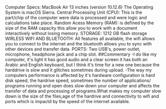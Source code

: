 Computer Specs: 
MacBook Air 13 inches (version 10.12.6)
The Operating System is macOS Sierra.
Central Processing Unit (CPU): This is the part/chip of the computer were data is processed and were logic and calculations take place.
Random Acess Memory (RAM): is defined by the size of the RAM capacity this allow you to work with a document interactively without losing memory.
STORAGE: 1212 GB flash storage 
WIRLESS WIFI AND BLUETOOTH: All features all available, the wifi allows you to connect to the internet and the bluetooth allows you to sync with other devices and transfer data.
PORTS: Two USB's, power outlet, microphone, headphone jack and a chip slot. 
##Commentary
-I do like my computer, it's light it has good audio and a clear screen it has both an Arabic and English keyboard, but I think it's time for a new one because the harddrive is slow and it glitches sometimes during upload.
-The way my computers performance is affected by it's hardware configuration is hard disk speed, the hardrive speed, sometimes the number of applications/ programs running and open does slow down your computer and affects the transfer of data and processing of programs.What makes my computer slow down is the size of the files,age of the hardrive and connectivity to wifi and ports which is impactd by the speed of the internet available.
